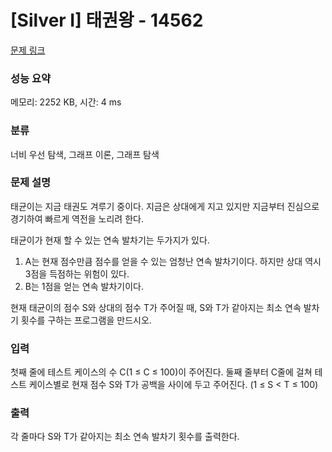 # [Silver I] 태권왕 - 14562 

[문제 링크](https://www.acmicpc.net/problem/14562) 

### 성능 요약

메모리: 2252 KB, 시간: 4 ms

### 분류

너비 우선 탐색, 그래프 이론, 그래프 탐색

### 문제 설명

<p>태균이는 지금 태권도 겨루기 중이다. 지금은 상대에게 지고 있지만 지금부터 진심으로 경기하여 빠르게 역전을 노리려 한다.</p>

<p>태균이가 현재 할 수 있는 연속 발차기는 두가지가 있다.</p>

<ol>
	<li>A는 현재 점수만큼 점수를 얻을 수 있는 엄청난 연속 발차기이다. 하지만 상대 역시 3점을 득점하는 위험이 있다.</li>
	<li>B는 1점을 얻는 연속 발차기이다.</li>
</ol>

<p>현재 태균이의 점수 S와 상대의 점수 T가 주어질 때, S와 T가 같아지는 최소 연속 발차기 횟수를 구하는 프로그램을 만드시오.</p>

### 입력 

 <p>첫째 줄에 테스트 케이스의 수 C(1 ≤ C ≤ 100)이 주어진다. 둘째 줄부터 C줄에 걸쳐 테스트 케이스별로 현재 점수 S와 T가 공백을 사이에 두고 주어진다. (1 ≤ S < T ≤ 100)</p>

### 출력 

 <p>각 줄마다 S와 T가 같아지는 최소 연속 발차기 횟수를 출력한다.</p>

